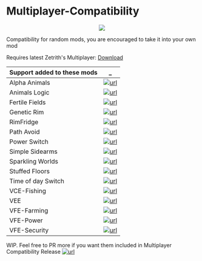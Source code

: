 # Multiplayer-Compatibility

<p align="center">
  <img src="https://raw.githubusercontent.com/rwmt/Multiplayer-Compatibility/master/About/Preview.png">
</p>

Compatibility for random mods, you are encouraged to take it into your own mod

Requires latest Zetrith's Multiplayer: [Download](https://github.com/rwmt/Multiplayer)


Support added to these mods | _
--- | ---
Alpha Animals        | [![url][steam]](https://steamcommunity.com/sharedfiles/filedetails/?id=1541721856)
Animals Logic        | [![url][repo]](https://github.com/quicksilverfox/RimworldMods/tree/master/AnimalsLogic)
Fertile Fields       | [![url][steam]](https://steamcommunity.com/sharedfiles/filedetails/?id=2012735237)
Genetic Rim          | [![url][repo]](https://github.com/juanosarg/GeneticRim)
RimFridge            | [![url][repo]](https://github.com/KiameV/rimworld-rimfridge)
Path Avoid           | [![url][repo]](https://github.com/KiameV/rimworld-pathavoid)
Power Switch         | [![url][repo]](https://github.com/HaploX1/RimWorld-PowerSwitch)
Simple Sidearms      | [![url][repo]](https://github.com/PeteTimesSix/SimpleSidearms)
Sparkling Worlds     | [![url][steam]](https://steamcommunity.com/sharedfiles/filedetails/?id=1123043922)
Stuffed Floors       | [![url][repo]](https://github.com/FluffierThanThou/StuffedFloors)
Time of day Switch   | [![url][repo]](https://bitbucket.org/merthsoft/timeofdayswitch)
VCE-Fishing          | [![url][repo]](https://github.com/juanosarg/VanillaCuisineExpanded-Fishing)
VEE                  | [![url][steam]](https://steamcommunity.com/sharedfiles/filedetails/?id=1938420742)
VFE-Farming          | [![url][steam]](https://steamcommunity.com/sharedfiles/filedetails/?id=1957158779)
VFE-Power            | [![url][repo]](https://github.com/AndroidQuazar/VanillaFurnitureExpanded-Power)
VFE-Security         | [![url][repo]](https://github.com/AndroidQuazar/VanillaFurnitureExpanded-Security)

WIP. Feel free to PR more if you want them included in Multiplayer Compatibility Release [![url][steam]](https://steamcommunity.com/sharedfiles/filedetails/?id=1629973374)

[repo]: https://i.imgur.com/lMH6WZV.png
[steam]: https://i.imgur.com/XEAiSka.png
